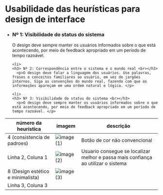 # Usabilidade das heurísticas para design de interface 

<ul>
  <li>
    <h3> Nº 1: Visibilidade do status do sistema <br></h3>
      <p>O design deve sempre manter os usuários informados sobre o que está acontecendo, por meio de feedback apropriado em um período de tempo razoável. </p>
  </li>
  
    <li>
    <h3> Nº 2: Correspondência entre o sistema e o mundo real <br></h3>
      <p>O design deve falar a linguagem dos usuários. Use palavras, frases e conceitos familiares ao usuário, em vez de jargões internos. Siga as convenções do mundo real, fazendo com que as informações apareçam em uma ordem natural e lógica. </p>
  </li>
  
    <li>
    <h3> Nº 3: Visibilidade do status do sistema <br></h3>
      <p>O design deve sempre manter os usuários informados sobre o que está acontecendo, por meio de feedback apropriado em um período de tempo razoável. </p>
  </li>
</ul>

| número da heurística | imagem | descrição |
| --- | --- | --- |
| 4 (consistencia de padroes) | ![image (1)](https://github.com/XLryan246/Bertoti/assets/100379352/708fba54-5883-4bbb-b8aa-800f59c12f10) | Botão de cor não convencional |
| Linha 2, Coluna 1 | ![image (2)](https://github.com/XLryan246/Bertoti/assets/100379352/782342c5-f327-432c-b227-fd50685b8043) | Usuario consegue se localizar melhor e passa mais confiança ao utilizar o sistema |
| 8 (Design estético e minimalista) | ![image (3)](https://github.com/XLryan246/Bertoti/assets/100379352/8315ca3c-7bfc-44d7-8c0f-621eddc535b1)
 | Linha 3, Coluna 3 |
